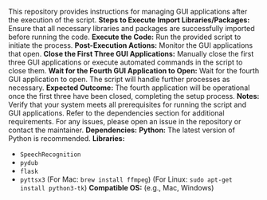 This repository provides instructions for managing GUI applications after the execution of the script.
**Steps to Execute**
**Import Libraries/Packages:**
Ensure that all necessary libraries and packages are successfully imported before running the code.
**Execute the Code:**
Run the provided script to initiate the process.
**Post-Execution Actions:**
Monitor the GUI applications that open.
**Close the First Three GUI Applications:**
Manually close the first three GUI applications or execute automated commands in the script to close them.
**Wait for the Fourth GUI Application to Open:**
Wait for the fourth GUI application to open. The script will handle further processes as necessary.
**Expected Outcome:**
The fourth application will be operational once the first three have been closed, completing the setup process.
**Notes:**
Verify that your system meets all prerequisites for running the script and GUI applications.
Refer to the dependencies section for additional requirements.
For any issues, please open an issue in the repository or contact the maintainer.
**Dependencies:**
**Python:**
The latest version of Python is recommended.
**Libraries:**
* `SpeechRecognition`
* `pydub`
* `flask`
* `pyttsx3`
(For Mac: `brew install ffmpeg`)
(For Linux: `sudo apt-get install python3-tk`)
**Compatible OS:**
<Your OS> (e.g., Mac, Windows)
